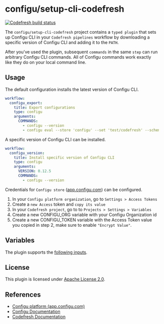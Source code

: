 # configu/setup-cli-codefresh

[![Codefresh build status]( https://g.codefresh.io/api/badges/pipeline/configu/setup-cli-codefresh%2Fsetup-cli-codefresh?type=cf-1&key=eyJhbGciOiJIUzI1NiJ9.NjRjYTlkOTYzNmQzNzJmNzI0ZGVhNjlk.XQdQn6kqcCVdKxS58aZ7W5Xs4EKUOPM4jOffc_FlQbk)]( https://g.codefresh.io/pipelines/edit/new/builds?id=64caa99af66f1518afd38547&pipeline=setup-cli-codefresh&projects=setup-cli-codefresh&projectId=64ca9deacf5a1d0611eed016)

The `configu/setup-cli-codefresh` project contains a `typed plugin` that sets up Configu CLI in your `Codefresh pipelines` workflow by downloading a specific version of Configu CLI and adding it to the `PATH`.

After you've used the plugin, subsequent `commands` in the same `step` can run arbitrary Configu CLI commands.
All of Configu commands work exactly like they do on your local command line.

## Usage

The default configuration installs the latest version of Configu CLI.

```yaml
workflow:
  configu_export:
    title: Export configurations
    type: configu
    arguments:
      COMMANDS:
        - configu --version
        - configu eval --store 'configu' --set 'test/codefresh' --schema '/codefresh/volume/${{CF_REPO_NAME}}/.cfgu.json' | configu export
```

A specific version of Configu CLI can be installed.

```yaml
workflow:
  configu_version:
    title: Install specific version of Configu CLI
    type: configu
    arguments:
      VERSION: 0.12.5
      COMMANDS:
        - configu --version
```

Credentials for `Configu store` ([app.configu.com](https://app.configu.com/)) can be configured.

1. In your `Configu platform organization`, go to `Settings > Access Tokens`
2. Create a `new Access` token and `copy its value`
3. In your `Codefresh project`, go to to `Projects > Settings > Variables`
4. Create a new CONFIGU_ORG variable with your Configu Organization id
5. Create a new CONFIGU_TOKEN variable with the Access Token value you copied in step 2, make sure to enable `"Encrypt Value"`.

<!-- ```yaml
some-job:
  stage: deploy
  extends: .configu/setup-cli
  script:
    - configu export --store "configu://-" --set "production" --schema "path/to/schema.cfgu.json"
``` -->

## Variables

The plugin supports the [following inputs](https://github.com/configu/setup-cli-codefresh/blob/main/configu-step.yml#L34).


## License

This plugin is licensed under [Apache License 2.0](https://gitlab.com/configu1/setup-cli-gitlab-ci/-/blob/main/LICENSE).

## References
- [Configu platform (app.configu.com)](https://app.configu.com/)
- [Configu Documentation](https://configu.com/docs)
- [Codefresh Documentation](https://codefresh.io/docs/)